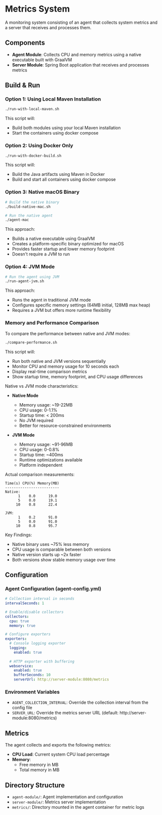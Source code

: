 # Metrics System

A monitoring system consisting of an agent that collects system metrics and a server that receives and processes them.

## Components

- **Agent Module**: Collects CPU and memory metrics using a native executable built with GraalVM
- **Server Module**: Spring Boot application that receives and processes metrics

## Build & Run

### Option 1: Using Local Maven Installation

```bash
./run-with-local-maven.sh
```

This script will:

- Build both modules using your local Maven installation
- Start the containers using docker compose

### Option 2: Using Docker Only

```bash
./run-with-docker-build.sh
```

This script will:

- Build the Java artifacts using Maven in Docker
- Build and start all containers using docker compose

### Option 3: Native macOS Binary

```bash
# Build the native binary
./build-native-mac.sh

# Run the native agent
./agent-mac
```

This approach:

- Builds a native executable using GraalVM
- Creates a platform-specific binary optimized for macOS
- Provides faster startup and lower memory footprint
- Doesn't require a JVM to run

### Option 4: JVM Mode

```bash
# Run the agent using JVM
./run-agent-jvm.sh
```

This approach:

- Runs the agent in traditional JVM mode
- Configures specific memory settings (64MB initial, 128MB max heap)
- Requires a JVM but offers more runtime flexibility

### Memory and Performance Comparison

To compare the performance between native and JVM modes:
```bash
./compare-performance.sh
```

This script will:
- Run both native and JVM versions sequentially
- Monitor CPU and memory usage for 10 seconds each
- Display real-time comparison metrics
- Show startup time, memory footprint, and CPU usage differences

Native vs JVM mode characteristics:

- **Native Mode**
  - Memory usage: ~19-22MB
  - CPU usage: 0-1.1%
  - Startup time: < 200ms
  - No JVM required
  - Better for resource-constrained environments

- **JVM Mode**
  - Memory usage: ~91-96MB
  - CPU usage: 0-0.8%
  - Startup time: ~400ms
  - Runtime optimizations available
  - Platform independent

Actual comparison measurements:
```
Time(s) CPU(%) Memory(MB)
-------------------------
Native:
      1    0.0      19.0
      5    0.0      19.1
     10    0.8      22.4

JVM:
      1    0.2      91.0
      5    0.0      91.0
     10    0.8      95.7
```

Key Findings:
- Native binary uses ~75% less memory
- CPU usage is comparable between both versions
- Native version starts up ~2x faster
- Both versions show stable memory usage over time

## Configuration

### Agent Configuration (agent-config.yml)

```yaml
# Collection interval in seconds
intervalSeconds: 1

# Enable/disable collectors
collectors:
  cpu: true
  memory: true

# Configure exporters
exporters:
  # Console logging exporter
  logging:
    enabled: true
  
  # HTTP exporter with buffering
  webservice:
    enabled: true
    bufferSeconds: 10
    serverUrl: http://server-module:8080/metrics
```

### Environment Variables

- `AGENT_COLLECTION_INTERVAL`: Override the collection interval from the config file
- `SERVER_URL`: Override the metrics server URL (default: http://server-module:8080/metrics)

## Metrics

The agent collects and exports the following metrics:

- **CPU Load**: Current system CPU load percentage
- **Memory**: 
  - Free memory in MB
  - Total memory in MB

## Directory Structure

- `agent-module/`: Agent implementation and configuration
- `server-module/`: Metrics server implementation
- `metrics/`: Directory mounted in the agent container for metric logs
